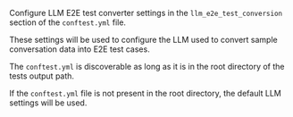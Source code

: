 Configure LLM E2E test converter settings in the `llm_e2e_test_conversion` section of the `conftest.yml` file.

These settings will be used to configure the LLM used to convert sample conversation data into E2E test cases.

The `conftest.yml` is discoverable as long as it is in the root directory of the tests output path.

If the `conftest.yml` file is not present in the root directory, the default LLM settings will be used.